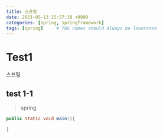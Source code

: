 ```yaml
---
title: 스프링
date: 2021-05-13 15:57:38 +0900
categories: [spring, springframework]
tags: [spring]     # TAG names should always be lowercase
---
```


# Test1
 스프링
## test 1-1
 > spring

 ```java
 public static void main(){

 }
 ```